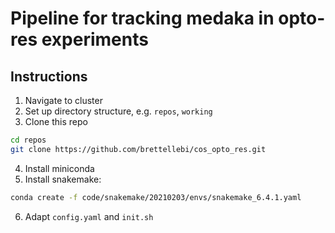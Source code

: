 # Pipeline for tracking medaka in opto-res experiments


## Instructions

1. Navigate to cluster
2. Set up directory structure, e.g. `repos`, `working`
3. Clone this repo
```bash
cd repos
git clone https://github.com/brettellebi/cos_opto_res.git
```
4. Install miniconda
5. Install snakemake: 
```bash
conda create -f code/snakemake/20210203/envs/snakemake_6.4.1.yaml
```
6. Adapt `config.yaml` and `init.sh`
